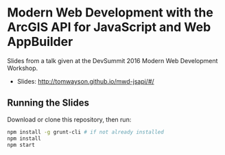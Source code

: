 # Modern Web Development with the ArcGIS API for JavaScript and Web AppBuilder

Slides from a talk given at the DevSummit 2016 Modern Web Development Workshop.

- Slides: http://tomwayson.github.io/mwd-jsapi/#/

## Running the Slides

Download or clone this repository, then run:
```bash
npm install -g grunt-cli # if not already installed
npm install
npm start
```
